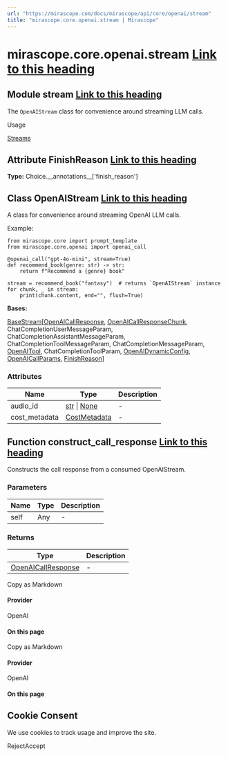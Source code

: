 ```yaml
---
url: "https://mirascope.com/docs/mirascope/api/core/openai/stream"
title: "mirascope.core.openai.stream | Mirascope"
---
```


# mirascope.core.openai.stream [Link to this heading](https://mirascope.com/docs/mirascope/api/core/openai/stream\#mirascope-core-openai-stream)

## Module stream [Link to this heading](https://mirascope.com/docs/mirascope/api/core/openai/stream\#stream)

The `OpenAIStream` class for convenience around streaming LLM calls.

Usage

[Streams](https://mirascope.com/docs/mirascope/learn/streams)

## Attribute FinishReason [Link to this heading](https://mirascope.com/docs/mirascope/api/core/openai/stream\#finishreason)

**Type:** Choice.\_\_annotations\_\_\['finish\_reason'\]

## Class OpenAIStream [Link to this heading](https://mirascope.com/docs/mirascope/api/core/openai/stream\#openaistream)

A class for convenience around streaming OpenAI LLM calls.

Example:

```
from mirascope.core import prompt_template
from mirascope.core.openai import openai_call

@openai_call("gpt-4o-mini", stream=True)
def recommend_book(genre: str) -> str:
    return f"Recommend a {genre} book"

stream = recommend_book("fantasy")  # returns `OpenAIStream` instance
for chunk, _ in stream:
    print(chunk.content, end="", flush=True)
```

**Bases:**

[BaseStream](https://mirascope.com/docs/mirascope/api/core/base/stream#basestream)\[[OpenAICallResponse](https://mirascope.com/docs/mirascope/api/core/openai/call_response#openaicallresponse), [OpenAICallResponseChunk](https://mirascope.com/docs/mirascope/api/core/openai/call_response_chunk#openaicallresponsechunk), ChatCompletionUserMessageParam, ChatCompletionAssistantMessageParam, ChatCompletionToolMessageParam, ChatCompletionMessageParam, [OpenAITool](https://mirascope.com/docs/mirascope/api/core/openai/tool#openaitool), ChatCompletionToolParam, [OpenAIDynamicConfig](https://mirascope.com/docs/mirascope/api/core/openai/dynamic_config#openaidynamicconfig), [OpenAICallParams](https://mirascope.com/docs/mirascope/api/core/openai/call_params#openaicallparams), [FinishReason](https://mirascope.com/docs/mirascope/api/core/openai/call_response_chunk#finishreason)\]

### Attributes

| Name | Type | Description |
| --- | --- | --- |
| audio\_id | [str](https://docs.python.org/3/library/stdtypes.html#str) \| [None](https://docs.python.org/3/library/constants.html#None) | - |
| cost\_metadata | [CostMetadata](https://mirascope.com/docs/mirascope/api/core/base/types#costmetadata) | - |

## Function construct\_call\_response [Link to this heading](https://mirascope.com/docs/mirascope/api/core/openai/stream\#construct-call-response)

Constructs the call response from a consumed OpenAIStream.

### Parameters

| Name | Type | Description |
| --- | --- | --- |
| self | Any | - |

### Returns

| Type | Description |
| --- | --- |
| [OpenAICallResponse](https://mirascope.com/docs/mirascope/api/core/openai/call_response#openaicallresponse) | - |

Copy as Markdown

#### Provider

OpenAI

#### On this page

Copy as Markdown

#### Provider

OpenAI

#### On this page

## Cookie Consent

We use cookies to track usage and improve the site.

RejectAccept